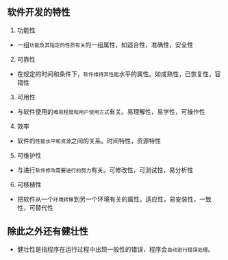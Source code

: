## 软件开发的特性
1. 功能性
* 一组`功能及其指定的性质有关`的一组属性，如适合性，准确性，安全性
2. 可靠性
* 在规定的时间和条件下，`软件维持其性能`水平的属性。如成熟性，已恢复性，容错性
3. 可用性
* 与软件使用的`难易程度和用户使用方式`有关。易理解性，易学性，可操作性
4. 效率
* 软件的`性能水平和资源`之间的关系。时间特性，资源特性
5. 可维护性
* 与进行`软件修改需要进行的努力`有关。可修改性，可测试性，易分析性
6. 可移植性
* 把软件从一个`环境转移`到另一个环境有关的属性。适应性，易安装性，一致性，可替代性

## 除此之外还有健壮性
* 健壮性是指程序在运行过程中出现一般性的错误，程序会`自动进行错误处理`。
